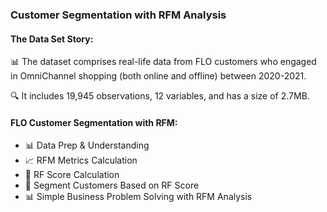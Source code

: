 ### Customer Segmentation with RFM Analysis

#### The Data Set Story:
📊 The dataset comprises real-life data from FLO customers who engaged in OmniChannel shopping (both online and offline) between 2020-2021.

🔍 It includes 19,945 observations, 12 variables, and has a size of 2.7MB.

#### FLO Customer Segmentation with RFM:
- 📊 Data Prep & Understanding
- 📈 RFM Metrics Calculation
- 🔢 RF Score Calculation
- 🎯 Segment Customers Based on RF Score
- 📊 Simple Business Problem Solving with RFM Analysis
